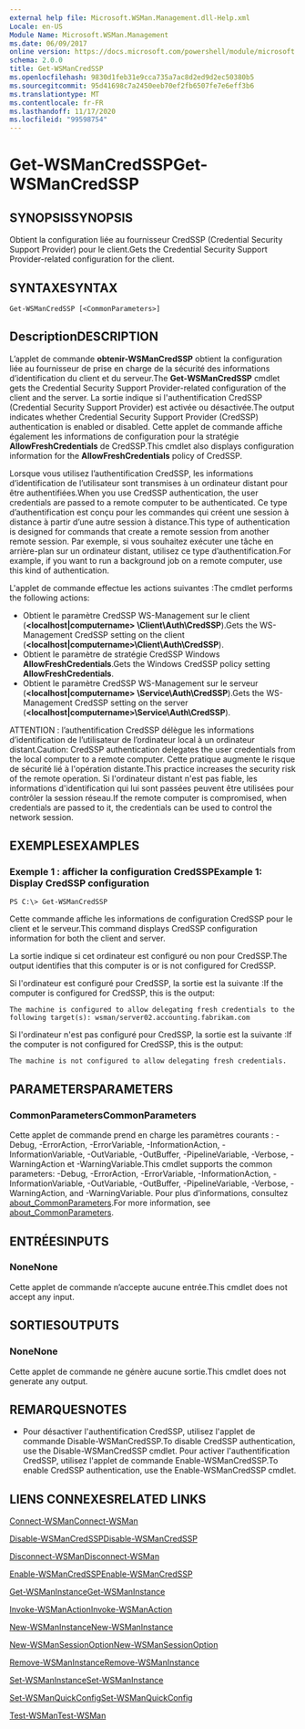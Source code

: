 ```yaml
---
external help file: Microsoft.WSMan.Management.dll-Help.xml
Locale: en-US
Module Name: Microsoft.WSMan.Management
ms.date: 06/09/2017
online version: https://docs.microsoft.com/powershell/module/microsoft.wsman.management/get-wsmancredssp?view=powershell-7.2&WT.mc_id=ps-gethelp
schema: 2.0.0
title: Get-WSManCredSSP
ms.openlocfilehash: 9830d1feb31e9cca735a7ac8d2ed9d2ec50380b5
ms.sourcegitcommit: 95d41698c7a2450eeb70ef2fb6507fe7e6eff3b6
ms.translationtype: MT
ms.contentlocale: fr-FR
ms.lasthandoff: 11/17/2020
ms.locfileid: "99598754"
---
```

# <span data-ttu-id="82707-102">Get-WSManCredSSP</span><span class="sxs-lookup"><span data-stu-id="82707-102">Get-WSManCredSSP</span></span>

## <span data-ttu-id="82707-103">SYNOPSIS</span><span class="sxs-lookup"><span data-stu-id="82707-103">SYNOPSIS</span></span>
<span data-ttu-id="82707-104">Obtient la configuration liée au fournisseur CredSSP (Credential Security Support Provider) pour le client.</span><span class="sxs-lookup"><span data-stu-id="82707-104">Gets the Credential Security Support Provider-related configuration for the client.</span></span>

## <span data-ttu-id="82707-105">SYNTAXE</span><span class="sxs-lookup"><span data-stu-id="82707-105">SYNTAX</span></span>

```
Get-WSManCredSSP [<CommonParameters>]
```

## <span data-ttu-id="82707-106">Description</span><span class="sxs-lookup"><span data-stu-id="82707-106">DESCRIPTION</span></span>
<span data-ttu-id="82707-107">L’applet de commande **obtenir-WSManCredSSP** obtient la configuration liée au fournisseur de prise en charge de la sécurité des informations d’identification du client et du serveur.</span><span class="sxs-lookup"><span data-stu-id="82707-107">The **Get-WSManCredSSP** cmdlet gets the Credential Security Support Provider-related configuration of the client and the server.</span></span>
<span data-ttu-id="82707-108">La sortie indique si l'authentification CredSSP (Credential Security Support Provider) est activée ou désactivée.</span><span class="sxs-lookup"><span data-stu-id="82707-108">The output indicates whether Credential Security Support Provider (CredSSP) authentication is enabled or disabled.</span></span>
<span data-ttu-id="82707-109">Cette applet de commande affiche également les informations de configuration pour la stratégie **AllowFreshCredentials** de CredSSP.</span><span class="sxs-lookup"><span data-stu-id="82707-109">This cmdlet also displays configuration information for the **AllowFreshCredentials** policy of CredSSP.</span></span>

<span data-ttu-id="82707-110">Lorsque vous utilisez l’authentification CredSSP, les informations d’identification de l’utilisateur sont transmises à un ordinateur distant pour être authentifiées.</span><span class="sxs-lookup"><span data-stu-id="82707-110">When you use CredSSP authentication, the user credentials are passed to a remote computer to be authenticated.</span></span>
<span data-ttu-id="82707-111">Ce type d’authentification est conçu pour les commandes qui créent une session à distance à partir d’une autre session à distance.</span><span class="sxs-lookup"><span data-stu-id="82707-111">This type of authentication is designed for commands that create a remote session from another remote session.</span></span>
<span data-ttu-id="82707-112">Par exemple, si vous souhaitez exécuter une tâche en arrière-plan sur un ordinateur distant, utilisez ce type d’authentification.</span><span class="sxs-lookup"><span data-stu-id="82707-112">For example, if you want to run a background job on a remote computer, use this kind of authentication.</span></span>

<span data-ttu-id="82707-113">L'applet de commande effectue les actions suivantes :</span><span class="sxs-lookup"><span data-stu-id="82707-113">The cmdlet performs the following actions:</span></span>

- <span data-ttu-id="82707-114">Obtient le paramètre CredSSP WS-Management sur le client (**\<localhost|computername\> \Client\Auth\CredSSP**).</span><span class="sxs-lookup"><span data-stu-id="82707-114">Gets the WS-Management CredSSP setting on the client (**\<localhost|computername\>\Client\Auth\CredSSP**).</span></span>
- <span data-ttu-id="82707-115">Obtient le paramètre de stratégie CredSSP Windows **AllowFreshCredentials**.</span><span class="sxs-lookup"><span data-stu-id="82707-115">Gets the Windows CredSSP policy setting **AllowFreshCredentials**.</span></span>
- <span data-ttu-id="82707-116">Obtient le paramètre CredSSP WS-Management sur le serveur (**\<localhost|computername\> \Service\Auth\CredSSP**).</span><span class="sxs-lookup"><span data-stu-id="82707-116">Gets the WS-Management CredSSP setting on the server (**\<localhost|computername\>\Service\Auth\CredSSP**).</span></span>

<span data-ttu-id="82707-117">ATTENTION : l’authentification CredSSP délègue les informations d’identification de l’utilisateur de l’ordinateur local à un ordinateur distant.</span><span class="sxs-lookup"><span data-stu-id="82707-117">Caution: CredSSP authentication delegates the user credentials from the local computer to a remote computer.</span></span>
<span data-ttu-id="82707-118">Cette pratique augmente le risque de sécurité lié à l'opération distante.</span><span class="sxs-lookup"><span data-stu-id="82707-118">This practice increases the security risk of the remote operation.</span></span>
<span data-ttu-id="82707-119">Si l'ordinateur distant n'est pas fiable, les informations d'identification qui lui sont passées peuvent être utilisées pour contrôler la session réseau.</span><span class="sxs-lookup"><span data-stu-id="82707-119">If the remote computer is compromised, when credentials are passed to it, the credentials can be used to control the network session.</span></span>

## <span data-ttu-id="82707-120">EXEMPLES</span><span class="sxs-lookup"><span data-stu-id="82707-120">EXAMPLES</span></span>

### <span data-ttu-id="82707-121">Exemple 1 : afficher la configuration CredSSP</span><span class="sxs-lookup"><span data-stu-id="82707-121">Example 1: Display CredSSP configuration</span></span>

```
PS C:\> Get-WSManCredSSP
```

<span data-ttu-id="82707-122">Cette commande affiche les informations de configuration CredSSP pour le client et le serveur.</span><span class="sxs-lookup"><span data-stu-id="82707-122">This command displays CredSSP configuration information for both the client and server.</span></span>

<span data-ttu-id="82707-123">La sortie indique si cet ordinateur est configuré ou non pour CredSSP.</span><span class="sxs-lookup"><span data-stu-id="82707-123">The output identifies that this computer is or is not configured for CredSSP.</span></span>

<span data-ttu-id="82707-124">Si l'ordinateur est configuré pour CredSSP, la sortie est la suivante :</span><span class="sxs-lookup"><span data-stu-id="82707-124">If the computer is configured for CredSSP, this is the output:</span></span>

`The machine is configured to allow delegating fresh credentials to the following target(s): wsman/server02.accounting.fabrikam.com`

<span data-ttu-id="82707-125">Si l'ordinateur n'est pas configuré pour CredSSP, la sortie est la suivante :</span><span class="sxs-lookup"><span data-stu-id="82707-125">If the computer is not configured for CredSSP, this is the output:</span></span>

`The machine is not configured to allow delegating fresh credentials.`

## <span data-ttu-id="82707-126">PARAMETERS</span><span class="sxs-lookup"><span data-stu-id="82707-126">PARAMETERS</span></span>

### <span data-ttu-id="82707-127">CommonParameters</span><span class="sxs-lookup"><span data-stu-id="82707-127">CommonParameters</span></span>
<span data-ttu-id="82707-128">Cette applet de commande prend en charge les paramètres courants : -Debug, -ErrorAction, -ErrorVariable, -InformationAction, -InformationVariable, -OutVariable, -OutBuffer, -PipelineVariable, -Verbose, -WarningAction et -WarningVariable.</span><span class="sxs-lookup"><span data-stu-id="82707-128">This cmdlet supports the common parameters: -Debug, -ErrorAction, -ErrorVariable, -InformationAction, -InformationVariable, -OutVariable, -OutBuffer, -PipelineVariable, -Verbose, -WarningAction, and -WarningVariable.</span></span> <span data-ttu-id="82707-129">Pour plus d’informations, consultez [about_CommonParameters](https://go.microsoft.com/fwlink/?LinkID=113216).</span><span class="sxs-lookup"><span data-stu-id="82707-129">For more information, see [about_CommonParameters](https://go.microsoft.com/fwlink/?LinkID=113216).</span></span>

## <span data-ttu-id="82707-130">ENTRÉES</span><span class="sxs-lookup"><span data-stu-id="82707-130">INPUTS</span></span>

### <span data-ttu-id="82707-131">None</span><span class="sxs-lookup"><span data-stu-id="82707-131">None</span></span>
<span data-ttu-id="82707-132">Cette applet de commande n’accepte aucune entrée.</span><span class="sxs-lookup"><span data-stu-id="82707-132">This cmdlet does not accept any input.</span></span>

## <span data-ttu-id="82707-133">SORTIES</span><span class="sxs-lookup"><span data-stu-id="82707-133">OUTPUTS</span></span>

### <span data-ttu-id="82707-134">None</span><span class="sxs-lookup"><span data-stu-id="82707-134">None</span></span>
<span data-ttu-id="82707-135">Cette applet de commande ne génère aucune sortie.</span><span class="sxs-lookup"><span data-stu-id="82707-135">This cmdlet does not generate any output.</span></span>

## <span data-ttu-id="82707-136">REMARQUES</span><span class="sxs-lookup"><span data-stu-id="82707-136">NOTES</span></span>

* <span data-ttu-id="82707-137">Pour désactiver l'authentification CredSSP, utilisez l'applet de commande Disable-WSManCredSSP.</span><span class="sxs-lookup"><span data-stu-id="82707-137">To disable CredSSP authentication, use the Disable-WSManCredSSP cmdlet.</span></span> <span data-ttu-id="82707-138">Pour activer l'authentification CredSSP, utilisez l'applet de commande Enable-WSManCredSSP.</span><span class="sxs-lookup"><span data-stu-id="82707-138">To enable CredSSP authentication, use the Enable-WSManCredSSP cmdlet.</span></span>

## <span data-ttu-id="82707-139">LIENS CONNEXES</span><span class="sxs-lookup"><span data-stu-id="82707-139">RELATED LINKS</span></span>

[<span data-ttu-id="82707-140">Connect-WSMan</span><span class="sxs-lookup"><span data-stu-id="82707-140">Connect-WSMan</span></span>](Connect-WSMan.md)

[<span data-ttu-id="82707-141">Disable-WSManCredSSP</span><span class="sxs-lookup"><span data-stu-id="82707-141">Disable-WSManCredSSP</span></span>](Disable-WSManCredSSP.md)

[<span data-ttu-id="82707-142">Disconnect-WSMan</span><span class="sxs-lookup"><span data-stu-id="82707-142">Disconnect-WSMan</span></span>](Disconnect-WSMan.md)

[<span data-ttu-id="82707-143">Enable-WSManCredSSP</span><span class="sxs-lookup"><span data-stu-id="82707-143">Enable-WSManCredSSP</span></span>](Enable-WSManCredSSP.md)

[<span data-ttu-id="82707-144">Get-WSManInstance</span><span class="sxs-lookup"><span data-stu-id="82707-144">Get-WSManInstance</span></span>](Get-WSManInstance.md)

[<span data-ttu-id="82707-145">Invoke-WSManAction</span><span class="sxs-lookup"><span data-stu-id="82707-145">Invoke-WSManAction</span></span>](Invoke-WSManAction.md)

[<span data-ttu-id="82707-146">New-WSManInstance</span><span class="sxs-lookup"><span data-stu-id="82707-146">New-WSManInstance</span></span>](New-WSManInstance.md)

[<span data-ttu-id="82707-147">New-WSManSessionOption</span><span class="sxs-lookup"><span data-stu-id="82707-147">New-WSManSessionOption</span></span>](New-WSManSessionOption.md)

[<span data-ttu-id="82707-148">Remove-WSManInstance</span><span class="sxs-lookup"><span data-stu-id="82707-148">Remove-WSManInstance</span></span>](Remove-WSManInstance.md)

[<span data-ttu-id="82707-149">Set-WSManInstance</span><span class="sxs-lookup"><span data-stu-id="82707-149">Set-WSManInstance</span></span>](Set-WSManInstance.md)

[<span data-ttu-id="82707-150">Set-WSManQuickConfig</span><span class="sxs-lookup"><span data-stu-id="82707-150">Set-WSManQuickConfig</span></span>](Set-WSManQuickConfig.md)

[<span data-ttu-id="82707-151">Test-WSMan</span><span class="sxs-lookup"><span data-stu-id="82707-151">Test-WSMan</span></span>](Test-WSMan.md)

